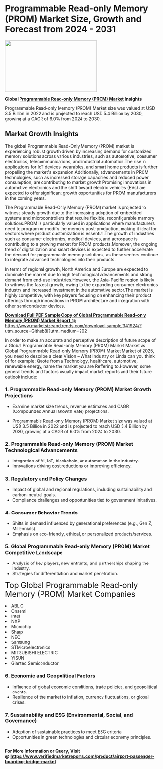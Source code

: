 <H1>Programmable Read-only Memory (PROM) Market Size, Growth and Forecast from 2024 - 2031</H1><img class="aligncenter size-medium wp-image-584254" src="https://thirdeyenews.in/wp-content/uploads/2024/09/Global-Market-Research-300x168.jpeg" alt="" width="300" height="168" /><p><strong>Global&nbsp;<a href="https://www.marketsizeandtrends.com/download-sample/341924/?utm_source=Github8j?utm_medium=202">Programmable Read-only Memory (PROM) Market</a> Insights</strong></p><p>Programmable Read-only Memory (PROM) Market size was valued at USD 3.5 Billion in 2022 and is projected to reach USD 5.4 Billion by 2030, growing at a CAGR of 6.0% from 2024 to 2030.</p><p><h2>Market Growth Insights</h2> <p>The global Programmable Read-Only Memory (PROM) market is experiencing robust growth driven by increasing demand for customized memory solutions across various industries, such as automotive, consumer electronics, telecommunications, and industrial automation.The rise in applications for IoT devices, wearables, and smart home products is further propelling the market's expansion.Additionally, advancements in PROM technologies, such as increased storage capacities and reduced power consumption, are contributing to market growth.Promising innovations in automotive electronics and the shift toward electric vehicles (EVs) are expected to offer significant growth opportunities for PROM manufacturers in the coming years.</p> <p><a href="#"></a></p> <p>The Programmable Read-Only Memory (PROM) market is projected to witness steady growth due to the increasing adoption of embedded systems and microcontrollers that require flexible, reconfigurable memory solutions.PROM is particularly valued in applications where manufacturers need to program or modify the memory post-production, making it ideal for sectors where product customization is essential.The growth of industries such as consumer electronics, medical devices, and aerospace is contributing to a growing market for PROM products.Moreover, the ongoing trend of digitalization and smart devices is expected to further accelerate the demand for programmable memory solutions, as these sectors continue to integrate advanced technologies into their products.</p> <p>In terms of regional growth, North America and Europe are expected to dominate the market due to high technological advancements and strong demand from end-use industries.However, the Asia-Pacific region is likely to witness the fastest growth, owing to the expanding consumer electronics industry and increased investment in the automotive sector.The market is highly competitive, with key players focusing on enhancing their product offerings through innovations in PROM architecture and integration with other semiconductor devices.</p> <p><a href="#"></p><p><span class=""><strong>Download Full PDF Sample Copy of Global Programmable Read-only Memory (PROM) Market Report</strong> @ <a href="https://www.marketsizeandtrends.com/download-sample/341924/?utm_source=Github8j?utm_medium=202" target="_blank">https://www.marketsizeandtrends.com/download-sample/341924/?utm_source=Github8j?utm_medium=202</a></span></p><p>In order to make an accurate and perceptive description of future scope of a Global&nbsp;Programmable Read-only Memory (PROM) Market Market as Global&nbsp;Programmable Read-only Memory (PROM) Market Market of 2025, you need to describe a clear Vision &ndash; What Industry or Linda can you think of for example: Quote from a Technology, healthcare, automotive, renewable energy, name the market you are Reffering to.However, some general trends and factors usually impact market reports and their future outlook include:</p><h3>1.&nbsp;<strong>Programmable Read-only Memory (PROM) Market Growth Projections</strong></h3><ul><li>Examine market size trends, revenue estimates and CAGR (Compounded Annual Growth Rate) projections.</li><li><p>Programmable Read-only Memory (PROM) Market size was valued at USD 3.5 Billion in 2022 and is projected to reach USD 5.4 Billion by 2030, growing at a CAGR of 6.0% from 2024 to 2030.</p></li></ul><h3>2.&nbsp;<strong>Programmable Read-only Memory (PROM) Market Technological Advancements</strong></h3><ul><li>Integration of AI, IoT, blockchain, or automation in the industry.</li><li>Innovations driving cost reductions or improving efficiency.</li></ul><h3>3.&nbsp;<strong>Regulatory and Policy Changes</strong></h3><ul><li>Impact of global and regional regulations, including sustainability and carbon-neutral goals.</li><li>Compliance challenges and opportunities tied to government initiatives.</li></ul><h3>4.&nbsp;<strong>Consumer Behavior Trends</strong></h3><ul><li>Shifts in demand influenced by generational preferences (e.g., Gen Z, Millennials).</li><li>Emphasis on eco-friendly, ethical, or personalized products/services.</li></ul><h3>5.&nbsp;<strong>Global Programmable Read-only Memory (PROM) Market Competitive Landscape</strong></h3><ul><li>Analysis of key players, new entrants, and partnerships shaping the industry.</li><li>Strategies for differentiation and market penetration.</li></ul><p data-pm-slice="1 1 []"><span style="color: inherit; font-family: inherit; font-size: 25px;">Top Global Programmable Read-only Memory (PROM) Market Companies</span></p><div class="" data-test-id=""><p><li>ABLIC</li><li> Onsemi</li><li> Intel</li><li> NXP</li><li> Microchip</li><li> Sharp</li><li> NEC</li><li> Samsung</li><li> STMicroelectronics</li><li> MITSUBISHI ELECTRIC</li><li> YISUN</li><li> Giantec Semiconductor</li></p></div><h3>6.&nbsp;<strong>Economic and Geopolitical Factors</strong></h3><ul><li>Influence of global economic conditions, trade policies, and geopolitical events.</li><li>Resilience of the market to inflation, currency fluctuations, or global crises.</li></ul><h3>7.&nbsp;<strong>Sustainability and ESG (Environmental, Social, and Governance)</strong></h3><ul><li>Adoption of sustainable practices to meet ESG criteria.</li><li>Opportunities in green technologies and circular economy principles.</li></ul><h2><strong style="font-size: 14px;">For More Information or Query, Visit @&nbsp;</strong><a style="background-color: #ffffff; font-size: 14px;" href="https://www.marketsizeandtrends.com/report/programmable-read-only-memory-prom-market/" target="_blank">https://www.verifiedmarketreports.com/product/airport-passenger-boarding-bridge-market</a></h2>